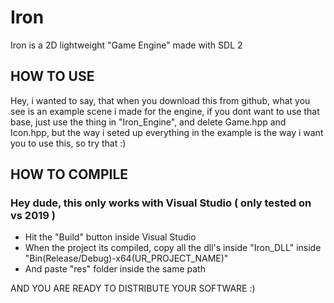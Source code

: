 # Iron
Iron is a 2D lightweight "Game Engine" made with SDL 2

## HOW TO USE
Hey, i wanted to say, that when you download this from github, what you see is an example scene i made for the engine, 
if you dont want to use that base, just use the thing in "Iron_Engine", and delete Game.hpp and Icon.hpp,
but the way i seted up everything in the example is the way i want you to use this, so try that :)

## HOW TO COMPILE
### Hey dude, this only works with Visual Studio ( only tested on vs 2019 )
  - Hit the "Build" button inside Visual Studio
  - When the project its compiled, copy all the dll's inside "Iron_DLL" inside "Bin\(Release/Debug)-x64\(UR_PROJECT_NAME)\"
  - And paste "res" folder inside the same path

AND YOU ARE READY TO DISTRIBUTE YOUR SOFTWARE :)
